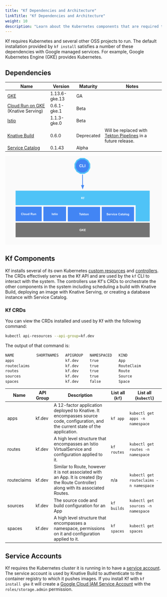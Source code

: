 ```yaml
---
title: "Kf Dependencies and Architecture"
linkTitle: "Kf Dependencies and Architecture"
weight: 10
description: "Learn about the Kubernetes components that are required to use Kf."
---
```


Kf requires Kubernetes and several other OSS projects to run. The default installation provided by `kf install` satisfies a number of these dependencies with Google managed services. For example, Google Kubernetes Engine (GKE) provides Kubernetes.

## Dependencies
[gke]: https://cloud.google.com/kubernetes-engine/docs/release-notes
[crgke]: https://cloud.google.com/run/docs/gke/release-notes
[istio]: https://cloud.google.com/istio/docs/istio-on-gke/versions
[build]: https://knative.dev/v0.6-docs/build/
[tekton]: https://github.com/tektoncd/pipeline
[svcat]: https://github.com/kubernetes-sigs/service-catalog/releases

| Name                      | Version       | Maturity   | Notes                                                         |
| ---                       | ---           | ---        | ---                                                           |
| [GKE][gke]                | 1.13.6-gke.13 | GA         |                                                               |
| [Cloud Run on GKE][crgke] (Knative Serving) | 0.6.1-gke.1   | Beta       |                                                               |
| [Istio][istio]            | 1.1.3-gke.0   | Beta       |                                                               |
| [Knative Build][build]    | 0.6.0         | Deprecated | Will be replaced with [Tekton Pipelines][tekton] in a future release. |
| [Service Catalog][svcat]  | 0.1.43        | Alpha      |                                                               |

![Diagram](diagram.svg)

## Kf Components
[crds]: https://kubernetes.io/docs/concepts/extend-kubernetes/api-extension/custom-resources/
[controllers]: https://kubernetes.io/docs/concepts/workloads/controllers/
Kf installs several of its own Kubernetes [custom resources][crds] and [controllers][controllers]. The CRDs effectively serve as the Kf API and are used by the `kf` CLI to
interact with the system. The controllers use Kf's CRDs to orchestrate the other components in the system including scheduling a build with Knative Build, deploying an image with Knative Serving, or creating a database instance with Service Catalog.

### Kf CRDs
You can view the CRDs installed and used by Kf with the following command:

```sh
kubectl api-resources --api-group=kf.dev
```

The output of that command is:

```sh
NAME          SHORTNAMES   APIGROUP   NAMESPACED   KIND
apps                       kf.dev     true         App
routeclaims                kf.dev     true         RouteClaim
routes                     kf.dev     true         Route
sources                    kf.dev     true         Source
spaces                     kf.dev     false        Space
```


| Name        | API Group | Description                                                                                                                           | List all (`kf`) | List all (`kubectl`)                   |
| ---         | ---       | ---                                                                                                                                   | ---             | ---                                    |
| apps        | kf.dev    | A 12-factor application deployed to Knative. It encompasses source code, configuration, and the current state of the application.     | `kf app`        | `kubectl get apps -n namespace`        |
| routes      | kf.dev    | A high level structure that encompasses an Istio VirtualService and configuration applied to it.                                      | `kf routes`     | `kubectl get routes -n namespace`      |
| routeclaims | kf.dev    | Similar to Route, however it is not associated with an App. It is created (by the Route Controller) along with its associated Routes. | n/a             | `kubectl get routeclaims -n namespace` |
| sources     | kf.dev    | The source code and build configuration for an App                                                                                    | `kf builds`     | `kubectl get sources -n namespace`     |
| spaces      | kf.dev    | A high level structure that encompasses a namespace, permissions on it and configuration applied to it.                               | `kf spaces`     | `kubectl get spaces`                   |

## Service Accounts
[service-account]: https://kubernetes.io/docs/reference/access-authn-authz/authentication/
[iam]: https://cloud.google.com/iam/docs/service-accounts
Kf requires the Kubernetes cluster it is running in to have a [service account][service-account]. The service account is used by Knative Build to authenticate to the container registry to which it pushes images. If you install Kf with `kf install gke` it will create a [Google Cloud IAM Service Account][iam] with the `roles/storage.admin` permission.
